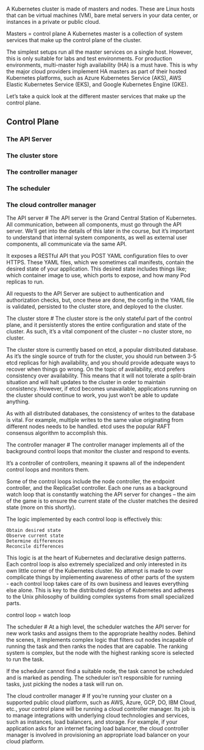A Kubernetes cluster is made of masters and nodes. These are Linux hosts that can be virtual machines (VM), bare metal servers in your data center, or instances in a private or public cloud.

Masters = control plane
A Kubernetes master is a collection of system services that make up the control plane of the cluster.

The simplest setups run all the master services on a single host. However, this is only suitable for labs and test environments. For production environments, multi-master high availability (HA) is a must have. This is why the major cloud providers implement HA masters as part of their hosted Kubernetes platforms, such as Azure Kubernetes Service (AKS), AWS Elastic Kubernetes Service (EKS), and Google Kubernetes Engine (GKE).


Let’s take a quick look at the different master services that make up the control plane.


## Control Plane
### The API Server
### The cluster store
### The controller manager
### The scheduler
### The cloud controller manager


The API server #
The API server is the Grand Central Station of Kubernetes. All communication, between all components, must go through the API server. We’ll get into the details of this later in the course, but it’s important to understand that internal system components, as well as external user components, all communicate via the same API.

It exposes a RESTful API that you POST YAML configuration files to over HTTPS. These YAML files, which we sometimes call manifests, contain the desired state of your application. This desired state includes things like; which container image to use, which ports to expose, and how many Pod replicas to run.

All requests to the API Server are subject to authentication and authorization checks, but, once these are done, the config in the YAML file is validated, persisted to the cluster store, and deployed to the cluster.

The cluster store #
The cluster store is the only stateful part of the control plane, and it persistently stores the entire configuration and state of the cluster. As such, it’s a vital component of the cluster – no cluster store, no cluster.

The cluster store is currently based on etcd, a popular distributed database. As it’s the single source of truth for the cluster, you should run between 3-5 etcd replicas for high availability, and you should provide adequate ways to recover when things go wrong.
On the topic of availability, etcd prefers consistency over availability. This means that it will not tolerate a split-brain situation and will halt updates to the cluster in order to maintain consistency. However, if etcd becomes unavailable, applications running on the cluster should continue to work, you just won’t be able to update anything.

As with all distributed databases, the consistency of writes to the database is vital. For example, multiple writes to the same value originating from different nodes needs to be handled. etcd uses the popular RAFT consensus algorithm to accomplish this.

The controller manager #
The controller manager implements all of the background control loops that monitor the cluster and respond to events.

It’s a controller of controllers, meaning it spawns all of the independent control loops and monitors them.

Some of the control loops include the node controller, the endpoint controller, and the ReplicaSet controller. Each one runs as a background watch loop that is constantly watching the API server for changes – the aim of the game is to ensure the current state of the cluster matches the desired state (more on this shortly).

The logic implemented by each control loop is effectively this:

    Obtain desired state
    Observe current state
    Determine differences
    Reconcile differences
This logic is at the heart of Kubernetes and declarative design patterns. Each control loop is also extremely specialized and only interested in its own little corner of the Kubernetes cluster. No attempt is made to over complicate things by implementing awareness of other parts of the system - each control loop takes care of its own business and leaves everything else alone. This is key to the distributed design of Kubernetes and adheres to the Unix philosophy of building complex systems from small specialized parts.

control loop = watch loop

The scheduler #
At a high level, the scheduler watches the API server for new work tasks and assigns them to the appropriate healthy nodes. Behind the scenes, it implements complex logic that filters out nodes incapable of running the task and then ranks the nodes that are capable. The ranking system is complex, but the node with the highest ranking score is selected to run the task.

If the scheduler cannot find a suitable node, the task cannot be scheduled and is marked as pending. The scheduler isn’t responsible for running tasks, just picking the nodes a task will run on.

The cloud controller manager #
If you’re running your cluster on a supported public cloud platform, such as AWS, Azure, GCP, DO, IBM Cloud, etc., your control plane will be running a cloud controller manager. Its job is to manage integrations with underlying cloud technologies and services, such as instances, load balancers, and storage. For example, if your application asks for an internet facing load balancer, the cloud controller manager is involved in provisioning an appropriate load balancer on your cloud platform.



